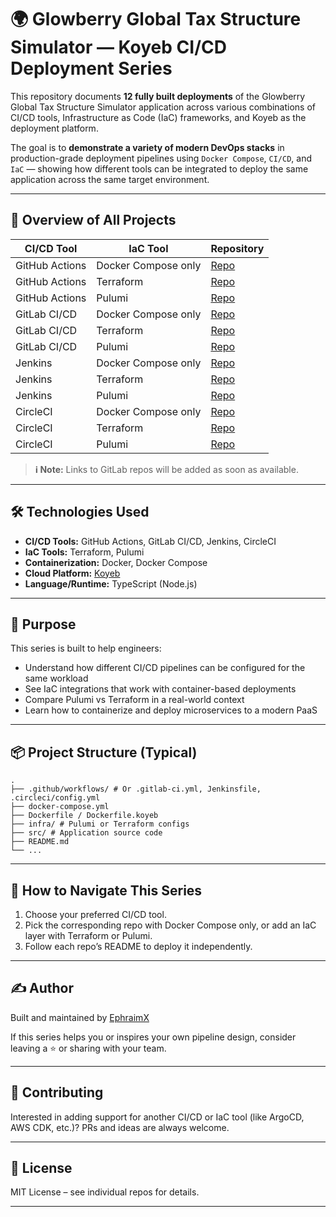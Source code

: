 # 🌍 Glowberry Global Tax Structure Simulator — Koyeb CI/CD Deployment Series

This repository documents **12 fully built deployments** of the Glowberry Global Tax Structure Simulator application across various combinations of CI/CD tools, Infrastructure as Code (IaC) frameworks, and Koyeb as the deployment platform.

The goal is to **demonstrate a variety of modern DevOps stacks** in production-grade deployment pipelines using `Docker Compose`, `CI/CD`, and `IaC` — showing how different tools can be integrated to deploy the same application across the same target environment.

---

## 📌 Overview of All Projects

| CI/CD Tool    | IaC Tool     | Repository                                                                                   |
|---------------|--------------|----------------------------------------------------------------------------------------------|
| GitHub Actions| Docker Compose only | [Repo](https://github.com/EphraimX/glowberry-global-tax-structure-simulator-gha-docker-compose-koyeb) |
| GitHub Actions| Terraform     | [Repo](https://github.com/EphraimX/glowberry-global-tax-structure-simulator-gha-docker-compose-terraform-koyeb) |
| GitHub Actions| Pulumi        | [Repo](https://github.com/EphraimX/glowberry-global-tax-structure-simulator-gha-docker-compose-pulumi-koyeb) |
| GitLab CI/CD  | Docker Compose only | [Repo](https://gitlab.com/ephraimx/glowberry-global-tax-structure-simulator-gitlab-docker-compose-koyeb) |
| GitLab CI/CD  | Terraform     | [Repo](https://gitlab.com/ephraimx/glowberry-global-tax-structure-simulator-gitlab-ci-cd-docker-compose-terraform-koyeb) |
| GitLab CI/CD  | Pulumi        | [Repo](https://gitlab.com/ephraimx/glowberry-global-tax-structure-simulator-gitlab-ci-cd-docker-compose-pulumi-koyeb) |
| Jenkins       | Docker Compose only | [Repo](https://github.com/EphraimX/glowberry-global-tax-structure-simulator-jenkins-docker-compose-koyeb) |
| Jenkins       | Terraform     | [Repo](https://github.com/EphraimX/glowberry-global-tax-structure-simulator-jenkins-docker-compose-terraform-koyeb) |
| Jenkins       | Pulumi        | [Repo](https://github.com/EphraimX/glowberry-global-tax-structure-simulator-jenkins-docker-compose-pulumi-koyeb) |
| CircleCI      | Docker Compose only | [Repo](https://github.com/EphraimX/glowberry-global-tax-structure-simulator-circleci-docker-compose-koyeb) |
| CircleCI      | Terraform     | [Repo](https://github.com/EphraimX/glowberry-global-tax-structure-simulator-circleci-docker-compose-terraform-koyeb) |
| CircleCI      | Pulumi        | [Repo](https://github.com/EphraimX/glowberry-global-tax-structure-simulator-circleci-docker-compose-pulumi-koyeb) |

> **ℹ️ Note:** Links to GitLab repos will be added as soon as available.

---

## 🛠️ Technologies Used

- **CI/CD Tools:** GitHub Actions, GitLab CI/CD, Jenkins, CircleCI
- **IaC Tools:** Terraform, Pulumi
- **Containerization:** Docker, Docker Compose
- **Cloud Platform:** [Koyeb](https://www.koyeb.com/)
- **Language/Runtime:** TypeScript (Node.js)

---

## 🚀 Purpose

This series is built to help engineers:

- Understand how different CI/CD pipelines can be configured for the same workload
- See IaC integrations that work with container-based deployments
- Compare Pulumi vs Terraform in a real-world context
- Learn how to containerize and deploy microservices to a modern PaaS

---

## 📦 Project Structure (Typical)

```
.
├── .github/workflows/ # Or .gitlab-ci.yml, Jenkinsfile, .circleci/config.yml
├── docker-compose.yml
├── Dockerfile / Dockerfile.koyeb
├── infra/ # Pulumi or Terraform configs
├── src/ # Application source code
├── README.md
└── ...
```


---

## 🧭 How to Navigate This Series

1. Choose your preferred CI/CD tool.
2. Pick the corresponding repo with Docker Compose only, or add an IaC layer with Terraform or Pulumi.
3. Follow each repo’s README to deploy it independently.

---

## ✍️ Author

Built and maintained by [EphraimX](https://github.com/EphraimX)

If this series helps you or inspires your own pipeline design, consider leaving a ⭐️ or sharing with your team.

---

## 📩 Contributing

Interested in adding support for another CI/CD or IaC tool (like ArgoCD, AWS CDK, etc.)? PRs and ideas are always welcome.

---

## 📄 License

MIT License – see individual repos for details.

---
